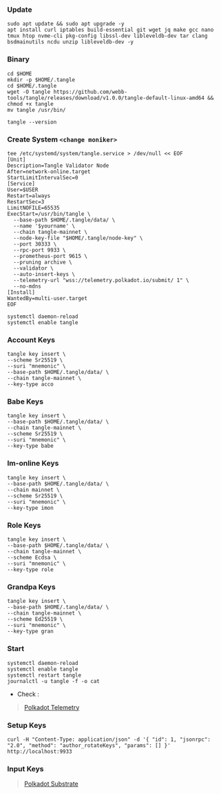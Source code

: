 ### Update
```
sudo apt update && sudo apt upgrade -y
apt install curl iptables build-essential git wget jq make gcc nano tmux htop nvme-cli pkg-config libssl-dev libleveldb-dev tar clang bsdmainutils ncdu unzip libleveldb-dev -y
```

### Binary
```
cd $HOME
mkdir -p $HOME/.tangle
cd $HOME/.tangle
wget -O tangle https://github.com/webb-tools/tangle/releases/download/v1.0.0/tangle-default-linux-amd64 && chmod +x tangle
mv tangle /usr/bin/
```

```
tangle --version
```

### Create System `<change moniker>`
```
tee /etc/systemd/system/tangle.service > /dev/null << EOF
[Unit]
Description=Tangle Validator Node
After=network-online.target
StartLimitIntervalSec=0
[Service]
User=$USER
Restart=always
RestartSec=3
LimitNOFILE=65535
ExecStart=/usr/bin/tangle \
  --base-path $HOME/.tangle/data/ \
  --name '$yourname' \
  --chain tangle-mainnet \
  --node-key-file "$HOME/.tangle/node-key" \
  --port 30333 \
  --rpc-port 9933 \
  --prometheus-port 9615 \
  --pruning archive \
  --validator \
  --auto-insert-keys \
  --telemetry-url "wss://telemetry.polkadot.io/submit/ 1" \
  --no-mdns
[Install]
WantedBy=multi-user.target
EOF
```
```
systemctl daemon-reload
systemctl enable tangle
```
### Account Keys
```
tangle key insert \
--scheme Sr25519 \
--suri "mnemonic" \
--base-path $HOME/.tangle/data/ \
--chain tangle-mainnet \
--key-type acco
```
### Babe Keys
```
tangle key insert \
--base-path $HOME/.tangle/data/ \
--chain tangle-mainnet \
--scheme Sr25519 \
--suri "mnemonic" \
--key-type babe
```
### Im-online Keys
```
tangle key insert \
--base-path $HOME/.tangle/data/ \
--chain mainnet \
--scheme Sr25519 \
--suri "mnemonic" \
--key-type imon
```
### Role Keys
```
tangle key insert \
--base-path $HOME/.tangle/data/ \
--chain tangle-mainnet \
--scheme Ecdsa \
--suri "mnemonic" \
--key-type role
```
### Grandpa Keys
```
tangle key insert \
--base-path $HOME/.tangle/data/ \
--chain tangle-mainnet \
--scheme Ed25519 \
--suri "mnemonic" \
--key-type gran
```

### Start
```
systemctl daemon-reload
systemctl enable tangle
systemctl restart tangle
journalctl -u tangle -f -o cat
```

- Check :
> [Polkadot Telemetry](https://telemetry.polkadot.io/#list/0x44f68476df71ebf765b630bf08dc1e0fedb2bf614a1aa0563b3f74f20e47b3e0")

### Setup Keys
```
curl -H "Content-Type: application/json" -d '{ "id": 1, "jsonrpc": "2.0", "method": "author_rotateKeys", "params": [] }' http://localhost:9933
```

### Input Keys
> [Polkadot Substrate](https://polkadot.js.org/apps/#/accounts")


